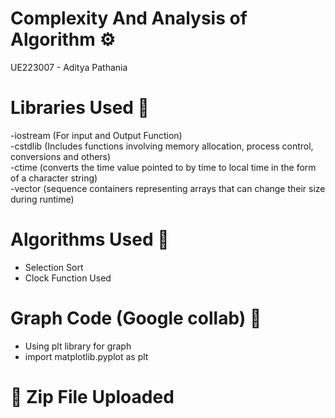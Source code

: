 # Complexity And Analysis of Algorithm ⚙️
UE223007 - Aditya Pathania 

# Libraries Used 🔗

-iostream (For input and Output Function)  
-cstdlib (Includes functions involving memory allocation, process control, conversions and others)  
-ctime (converts the time value pointed to by time to local time in the form of a character string)   
-vector (sequence containers representing arrays that can change their size during runtime)     

# Algorithms Used 📝

- Selection Sort 
- Clock Function Used 

# Graph Code (Google collab) 🔗

- Using plt library for graph
- import matplotlib.pyplot as plt

# 📂 Zip File Uploaded 
